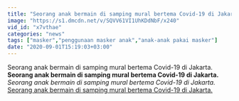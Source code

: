 ```yaml
---
title: "Seorang anak bermain di samping mural bertema Covid-19 di Jakarta."
image: "https://s1.dmcdn.net/v/SQVV61VI1UhKDdNbF/x240"
vid_id: "x7vthae"
categories: "news"
tags: ["masker","penggunaan masker anak","anak-anak pakai masker"]
date: "2020-09-01T15:19:03+03:00"
---
```

Seorang anak bermain di samping mural bertema Covid-19 di Jakarta.<br><b>Seorang anak bermain di samping mural bertema Covid-19 di Jakarta.</b><br> <i>Seorang anak bermain di samping mural bertema Covid-19 di Jakarta.</i><br> <u>Seorang anak bermain di samping mural bertema Covid-19 di Jakarta.</u>
